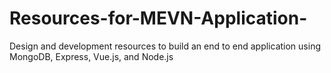 # Resources-for-MEVN-Application-
Design and development resources to build an end to end application using MongoDB, Express, Vue.js, and Node.js 
